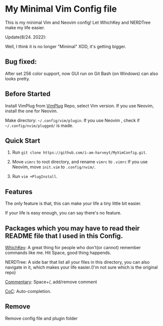 # My Minimal Vim Config file

This is my minimal Vim and Neovim config! Let WhichKey and NERDTree make my life easier.

Update(8/24. 2022):

Well, I think it is no longer "Minimal" XDD, it's getting bigger.

## Bug fixed:

After set 256 color support, now GUI run on Git Bash (on Windows) can also looks pretty.

## Before Started

Install VimPlug from [VimPlug](https://github.com/junegunn/vim-plug) Repo, select Vim version. If you use Neovim, install the one for Neovim.

Make directory: `~/.config/vim/plugin`. If you use Neovim , check if `~/.config/nvim/plugged/` is made.

## Quick Start

1. Run `git clone https://github.com/i-am-harveyt/MyVimConfig.git`.

2. Move `vimrc` to root directory, and rename `vimrc` to `.vimrc` If you use Neovim, move `init.vim` to `.config/nvim/`.

3. Run `vim +PlugInstall`.


## Features

The only feature is that, this can make your life a tiny little bit easier.

If your life is easy enough, you can say there's no feature. 

## Packages which you may have to read their README file that I used in this Config.

[WhichKey](https://github.com/liuchengxu/vim-which-key): A great thing for people who don't(or cannot) remember commands like me. Hit Space, good thing happends.

NERDTree: A side bar that list all your files in this directory, you can also navigate in it, which makes your life easier.(I'm not sure which is the original repo)

[Commentary](https://github.com/tpope/vim-commentary): Space+/, add/remove comment

[CoC](https://github.com/neoclide/coc.nvim): Auto-completion.

## Remove

Remove config file and plugin folder


